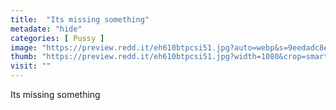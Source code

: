 ```yaml
---
title:  "Its missing something"
metadate: "hide"
categories: [ Pussy ]
image: "https://preview.redd.it/eh610btpcsi51.jpg?auto=webp&s=9eedadc8ea2143f072f73e277d24705c692efe10"
thumb: "https://preview.redd.it/eh610btpcsi51.jpg?width=1080&crop=smart&auto=webp&s=a64641f9f20d7486cf90239f0eb4f36a0a7efaae"
visit: ""
---
```

Its missing something
